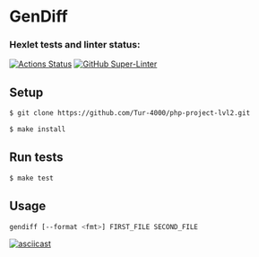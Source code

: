 # GenDiff

### Hexlet tests and linter status:
[![Actions Status](https://github.com/Tur-4000/php-project-lvl2/workflows/hexlet-check/badge.svg)](https://github.com/Tur-4000/php-project-lvl2/actions)
[![GitHub Super-Linter](https://github.com/Tur-4000/php-project-lvl2/workflows/Lint%20Code%20Base/badge.svg)](https://github.com/Tur-4000/php-project-lvl2/actions)


## Setup

```sh
$ git clone https://github.com/Tur-4000/php-project-lvl2.git

$ make install
```

## Run tests

```sh
$ make test
```

## Usage

```sh
gendiff [--format <fmt>] FIRST_FILE SECOND_FILE
```

[![asciicast](https://asciinema.org/a/388341.svg)](https://asciinema.org/a/388341)
